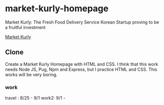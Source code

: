 # market-kurly-homepage

Market Kurly: The Fresh Food Delivery Service Korean Startup proving to be a fruitful investment

[Market Kurly](https://www.kurly.com)

## Clone

Create a Market Kurly Homepage with HTML and CSS.
I think that this work needs Node JS, Pug, Npm and Express, but I practice HTML and CSS.
This works will be very boring.

### work

travel : 8/25 - 9/1
work2: 9/1 -
